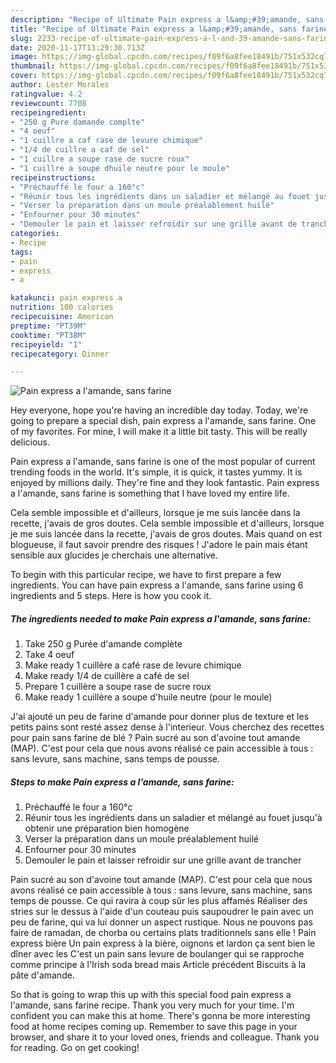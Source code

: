 ```yaml
---
description: "Recipe of Ultimate Pain express a l&amp;#39;amande, sans farine"
title: "Recipe of Ultimate Pain express a l&amp;#39;amande, sans farine"
slug: 2233-recipe-of-ultimate-pain-express-a-l-and-39-amande-sans-farine
date: 2020-11-17T13:29:30.713Z
image: https://img-global.cpcdn.com/recipes/f09f6a8fee18491b/751x532cq70/pain-express-a-lamande-sans-farine-photo-principale-de-la-recette.jpg
thumbnail: https://img-global.cpcdn.com/recipes/f09f6a8fee18491b/751x532cq70/pain-express-a-lamande-sans-farine-photo-principale-de-la-recette.jpg
cover: https://img-global.cpcdn.com/recipes/f09f6a8fee18491b/751x532cq70/pain-express-a-lamande-sans-farine-photo-principale-de-la-recette.jpg
author: Lester Morales
ratingvalue: 4.2
reviewcount: 7708
recipeingredient:
- "250 g Pure damande complte"
- "4 oeuf"
- "1 cuillre a caf rase de levure chimique"
- "1/4 de cuillre a caf de sel"
- "1 cuillre a soupe rase de sucre roux"
- "1 cuillre a soupe dhuile neutre pour le moule"
recipeinstructions:
- "Préchauffé le four a 160°c"
- "Réunir tous les ingrédients dans un saladier et mélangé au fouet jusqu&#39;à obtenir une préparation bien homogène"
- "Verser la préparation dans un moule préalablement huilé"
- "Enfourner pour 30 minutes"
- "Demouler le pain et laisser refroidir sur une grille avant de trancher"
categories:
- Recipe
tags:
- pain
- express
- a

katakunci: pain express a 
nutrition: 100 calories
recipecuisine: American
preptime: "PT39M"
cooktime: "PT38M"
recipeyield: "1"
recipecategory: Dinner

---
```



![Pain express a l&#39;amande, sans farine](https://img-global.cpcdn.com/recipes/f09f6a8fee18491b/751x532cq70/pain-express-a-lamande-sans-farine-photo-principale-de-la-recette.jpg)

Hey everyone, hope you're having an incredible day today. Today, we're going to prepare a special dish, pain express a l&#39;amande, sans farine. One of my favorites. For mine, I will make it a little bit tasty. This will be really delicious.

Pain express a l&#39;amande, sans farine is one of the most popular of current trending foods in the world. It's simple, it is quick, it tastes yummy. It is enjoyed by millions daily. They're fine and they look fantastic. Pain express a l&#39;amande, sans farine is something that I have loved my entire life.

Cela semble impossible et d&#39;ailleurs, lorsque je me suis lancée dans la recette, j&#39;avais de gros doutes. Cela semble impossible et d&#39;ailleurs, lorsque je me suis lancée dans la recette, j&#39;avais de gros doutes. Mais quand on est blogueuse, il faut savoir prendre des risques ! J&#39;adore le pain mais étant sensible aux glucides je cherchais une alternative.


To begin with this particular recipe, we have to first prepare a few ingredients. You can have pain express a l&#39;amande, sans farine using 6 ingredients and 5 steps. Here is how you cook it.

<!--inarticleads1-->

##### The ingredients needed to make Pain express a l&#39;amande, sans farine:

1. Take 250 g Purée d&#39;amande complète
1. Take 4 oeuf
1. Make ready 1 cuillère a café rase de levure chimique
1. Make ready 1/4 de cuillère a café de sel
1. Prepare 1 cuillère a soupe rase de sucre roux
1. Make ready 1 cuillère a soupe d&#39;huile neutre (pour le moule)


J&#39;ai ajouté un peu de farine d&#39;amande pour donner plus de texture et les petits pains sont resté assez dense à l&#39;interieur. Vous cherchez des recettes pour pain sans farine de blé ? Pain sucré au son d&#39;avoine tout amande (MAP). C&#39;est pour cela que nous avons réalisé ce pain accessible à tous : sans levure, sans machine, sans temps de pousse. 

<!--inarticleads2-->

##### Steps to make Pain express a l&#39;amande, sans farine:

1. Préchauffé le four a 160°c
1. Réunir tous les ingrédients dans un saladier et mélangé au fouet jusqu&#39;à obtenir une préparation bien homogène
1. Verser la préparation dans un moule préalablement huilé
1. Enfourner pour 30 minutes
1. Demouler le pain et laisser refroidir sur une grille avant de trancher


Pain sucré au son d&#39;avoine tout amande (MAP). C&#39;est pour cela que nous avons réalisé ce pain accessible à tous : sans levure, sans machine, sans temps de pousse. Ce qui ravira à coup sûr les plus affamés Réaliser des stries sur le dessus à l&#39;aide d&#39;un couteau puis saupoudrer le pain avec un peu de farine, qui va lui donner un aspect rustique. Nous ne pouvons pas faire de ramadan, de chorba ou certains plats traditionnels sans elle ! Pain express bière Un pain express à la bière, oignons et lardon ça sent bien le dîner avec les C&#39;est un pain sans levure de boulanger qui se rapproche comme principe à l&#39;Irish soda bread mais Article précédent Biscuits à la pâte d&#39;amande. 

So that is going to wrap this up with this special food pain express a l&#39;amande, sans farine recipe. Thank you very much for your time. I'm confident you can make this at home. There's gonna be more interesting food at home recipes coming up. Remember to save this page in your browser, and share it to your loved ones, friends and colleague. Thank you for reading. Go on get cooking!
